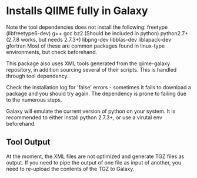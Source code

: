 Installs QIIME fully in Galaxy
==============================

Note the tool dependencies does not install the following:
    freetype (libfreetype6-dev)
    g++
    gcc 
    bz2 (Should be included in python)
    python2.7+ (2.7.8 works, but needs 2.7.3+)
    libpng-dev
    libblas-dev
    liblapack-dev
    gfortran
Most of these are common packages found in linux-type environments, but check beforehand.

This package also uses XML tools generated from the qiime-galaxy repository, in addition sourcing several of their scripts. This is handled through tool dependency. 

Check the installation log for 'false' errors - sometimes it fails to download a package and you should try again. The dependency is prone to failing due to the numerous steps.

Galaxy will emulate the current version of python on your system. It is recommended to either install python 2.7.3+, or use a virutal env beforehand.

## Tool Output

At the moment, the XML files are not optimized and generate TGZ files as output. If you need to pipe the output of one file as input of another, you need to re-upload the contents of the TGZ to Galaxy.

